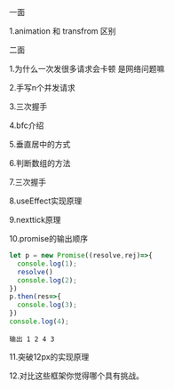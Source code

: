 一面

1.animation 和 transfrom 区别

二面

1.为什么一次发很多请求会卡顿 是网络问题嘛

2.手写n个并发请求

3.三次握手

4.bfc介绍

5.垂直居中的方式

6.判断数组的方法

7.三次握手

8.useEffect实现原理

9.nexttick原理

10.promise的输出顺序

```js
let p = new Promise((resolve,rej)=>{
  console.log(1);
  resolve()
  console.log(2);
})
p.then(res=>{
  console.log(3);
})
console.log(4);
```

```
输出 1 2 4 3
```

11.突破12px的实现原理

12.对比这些框架你觉得哪个具有挑战。